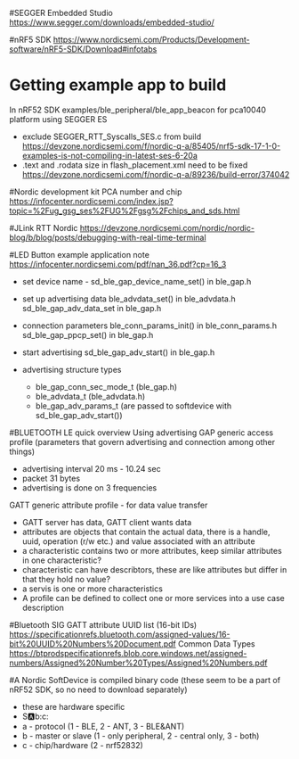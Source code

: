 #SEGGER Embedded Studio
https://www.segger.com/downloads/embedded-studio/

#nRF5 SDK
https://www.nordicsemi.com/Products/Development-software/nRF5-SDK/Download#infotabs

# Getting example app to build
In nRF52 SDK examples/ble_peripheral/ble_app_beacon for pca10040 platform using SEGGER ES
 - exclude SEGGER_RTT_Syscalls_SES.c from build
    https://devzone.nordicsemi.com/f/nordic-q-a/85405/nrf5-sdk-17-1-0-examples-is-not-compiling-in-latest-ses-6-20a
 - .text and .rodata size in flash_placement.xml need to be fixed
    https://devzone.nordicsemi.com/f/nordic-q-a/89236/build-error/374042

#Nordic development kit PCA number and chip
https://infocenter.nordicsemi.com/index.jsp?topic=%2Fug_gsg_ses%2FUG%2Fgsg%2Fchips_and_sds.html

#JLink RTT Nordic 
https://devzone.nordicsemi.com/nordic/nordic-blog/b/blog/posts/debugging-with-real-time-terminal

#LED Button example application note
https://infocenter.nordicsemi.com/pdf/nan_36.pdf?cp=16_3
 - set device name - sd_ble_gap_device_name_set() in ble_gap.h
 - set up advertising data ble_advdata_set() in ble_advdata.h sd_ble_gap_adv_data_set in ble_gap.h
 - connection parameters ble_conn_params_init() in ble_conn_params.h sd_ble_gap_ppcp_set() in ble_gap.h
 - start advertising sd_ble_gap_adv_start() in ble_gap.h 
 
 - advertising structure types
    - ble_gap_conn_sec_mode_t (ble_gap.h) 
    - ble_advdata_t (ble_advdata.h)
    - ble_gap_adv_params_t (are passed to softdevice with sd_ble_gap_adv_start())

#BLUETOOTH LE quick overview
Using advertising GAP generic access profile (parameters that govern advertising and connection among other things)
 - advertising interval 20 ms - 10.24 sec
 - packet 31 bytes
 - advertising is done on 3 frequencies

GATT generic attribute profile - for data value transfer
 - GATT server has data, GATT client wants data
 - attributes are objects that contain the actual data, there is a handle, uuid, operation (r/w etc.) and value associated with an attribute
 - a characteristic contains two or more attributes, keep similar attributes in one characteristic?
 - characteristic can have describtors, these are like attributes but differ in that they hold no value?
 - a servis is one or more characteristics
 - A profile can be defined to collect one or more services into a use case description

#Bluetooth SIG GATT attribute UUID list (16-bit IDs)
https://specificationrefs.bluetooth.com/assigned-values/16-bit%20UUID%20Numbers%20Document.pdf
Common Data Types
https://btprodspecificationrefs.blob.core.windows.net/assigned-numbers/Assigned%20Number%20Types/Assigned%20Numbers.pdf 

#A Nordic SoftDevice 
is compiled binary code (these seem to be a part of nRF52 SDK, so no need to download separately)
 - these are hardware specific
 - S:a:b:c:
 - a - protocol (1 - BLE, 2 - ANT, 3 - BLE&ANT)
 - b - master or slave (1 - only peripheral, 2 - central only, 3 - both)
 - c - chip/hardware (2 - nrf52832)


